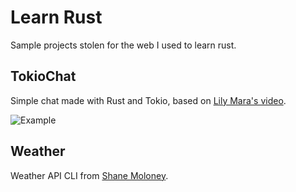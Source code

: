 # Learn Rust

Sample projects stolen for the web I used to learn rust.

## TokioChat

Simple chat made with Rust and Tokio, based on [Lily Mara's video](https://youtu.be/4DqP57BHaXI).

![Example](https://i.imgur.com/e1n3OwY.png)

## Weather

Weather API CLI from [Shane Moloney](https://www.youtube.com/watch?v=DQnLQznJK1Q).

